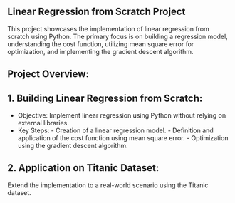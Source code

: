 ## Linear Regression from Scratch Project

This project showcases the implementation of linear regression from scratch using Python. The primary focus is on building a regression model, understanding the cost function, utilizing mean square error for optimization, and implementing the gradient descent algorithm.

## Project Overview:
## 1. Building Linear Regression from Scratch:
- Objective: Implement linear regression using Python without relying on external libraries.
- Key Steps:
        - Creation of a linear regression model.
        - Definition and application of the cost function using mean square error.
        - Optimization using the gradient descent algorithm.

## 2. Application on Titanic Dataset:
 Extend the implementation to a real-world scenario using the Titanic dataset.

